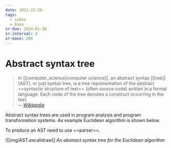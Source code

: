```yaml
---
date: 2022-12-29
tags:
  - inbox
  - base
sr-due: 2024-01-30
sr-interval: 4
sr-ease: 206
---
```

# Abstract syntax tree

> In [[computer_science|computer science]], an abstract syntax [[tree]] (AST),
> or just syntax tree, is a tree representation of the abstract
> ==syntactic structure of text== (often source code) written in a formal
> language. Each node of the tree denotes a construct occurring in the text.\
> — <cite>[Wikipedia](https://en.wikipedia.org/wiki/Abstract_syntax_tree)</cite>
<!--SR:!2024-01-26,1,230-->

Abstract syntax trees are used in program analysis and program
transformation systems. As example Euclidean algorithm is shown below.

To produce an AST need to use ==parser==.

![[img/AST.excalidraw]]
_An abstract syntax tree for the Euclidean algorithm_
